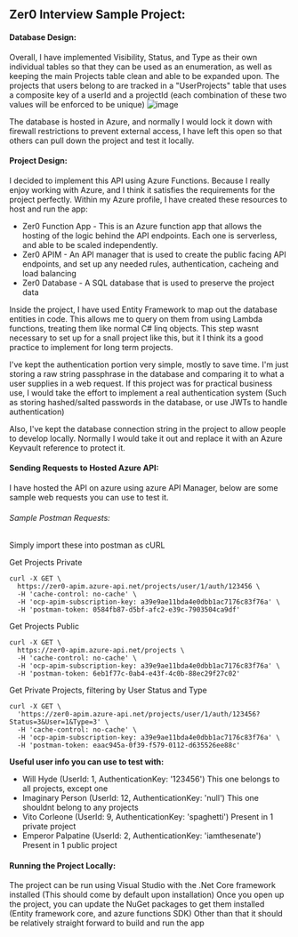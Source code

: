 ## Zer0 Interview Sample Project:

#### Database Design:

Overall, I have implemented Visibility, Status, and Type as their own individual tables so that they can be used as an enumeration, as well as keeping the main Projects table clean and able to be expanded upon. The projects that users belong to are tracked in a "UserProjects" table that uses a composite key of a userId and a projectId (each combination of these two values will be enforced to be unique)
![image](https://user-images.githubusercontent.com/25021249/151682406-bdebbab0-bc79-450f-bd60-aea8d55009a0.png)

The database is hosted in Azure, and normally I would lock it down with firewall restrictions to prevent external access, I have left this open so that others can pull down the project and test it locally.

#### Project Design:
I decided to implement this API using Azure Functions. Because I really enjoy working with Azure, and I think it satisfies the requirements for the project perfectly.
Within my Azure profile, I have created these resources to host and run the app:
- Zer0 Function App - This is an Azure function app that allows the hosting of the logic behind the API endpoints. Each one is serverless, and able to be scaled independently.
- Zer0 APIM - An API manager that is used to create the public facing API endpoints, and set up any needed rules, authentication, cacheing and load balancing
- Zer0 Database - A SQL database that is used to preserve the project data

Inside the project, I have used Entity Framework to map out the database entities in code. This allows me to query on them from using Lambda functions, treating them like normal C# linq objects. This step wasnt necessary to set up for a snall project like this, but it I think its a good practice to implement for long term projects.

I've kept the authentication portion very simple, mostly to save time. I'm just storing a raw string passphrase in the database and comparing it to what a user supplies in a web request. If this project was for practical business use, I would take the effort to implement a real authentication system (Such as storing hashed/salted passwords in the database, or use JWTs to handle authentication)

Also, I've kept the database connection string in the project to allow people to develop locally. Normally I would take it out and replace it with an Azure Keyvault reference to protect it.

#### Sending Requests to Hosted Azure API:
I have hosted the API on azure using azure API Manager, below are some sample web requests you can use to test it.
###### Sample Postman Requests:
Simply import these into postman as cURL

Get Projects Private
```
curl -X GET \
  https://zer0-apim.azure-api.net/projects/user/1/auth/123456 \
  -H 'cache-control: no-cache' \
  -H 'ocp-apim-subscription-key: a39e9ae11bda4e0dbb1ac7176c83f76a' \
  -H 'postman-token: 0584fb87-d5bf-afc2-e39c-7903504ca9df'
```

Get Projects Public
```
curl -X GET \
  https://zer0-apim.azure-api.net/projects \
  -H 'cache-control: no-cache' \
  -H 'ocp-apim-subscription-key: a39e9ae11bda4e0dbb1ac7176c83f76a' \
  -H 'postman-token: 6eb1f77c-0ab4-e43f-4c0b-88ec29f27c02'
```

Get Private Projects, filtering by User Status and Type
```
curl -X GET \
  'https://zer0-apim.azure-api.net/projects/user/1/auth/123456?Status=3&User=1&Type=3' \
  -H 'cache-control: no-cache' \
  -H 'ocp-apim-subscription-key: a39e9ae11bda4e0dbb1ac7176c83f76a' \
  -H 'postman-token: eaac945a-0f39-f579-0112-d635526ee88c'
```
**Useful user info you can use to test with:**
- Will Hyde (UserId: 1, AuthenticationKey: '123456') This one belongs to all projects, except one
- Imaginary Person (UserId: 12, AuthenticationKey: 'null') This one shouldnt belong to any projects
- Vito Corleone (UserId: 9, AuthenticationKey: 'spaghetti') Present in 1 private project
- Emperor Palpatine (UserId: 2, AuthenticationKey: 'iamthesenate') Present in 1 public project

#### Running the Project Locally:
The project can be run using Visual Studio with the .Net Core framework installed (This should come by default upon installation)
Once you open up the project, you can update the NuGet packages to get them installed (Entity framework core, and azure functions SDK)
Other than that it should be relatively straight forward to build and run the app
